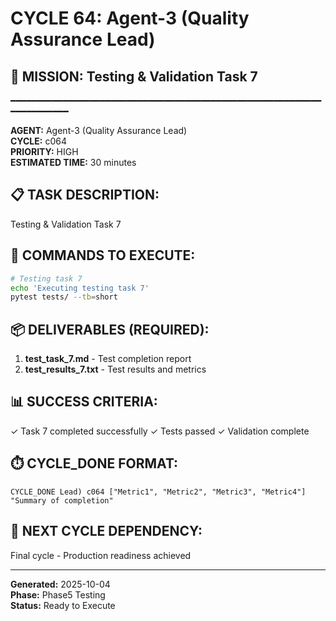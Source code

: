 # CYCLE 64: Agent-3 (Quality Assurance Lead)

## 🎯 MISSION: Testing & Validation Task 7
━━━━━━━━━━━━━━━━━━━━━━━━━━━━━━━━━━━━━━━━━━━━━━━━━━━━━━━━━━━━━━━━━━━━━━

**AGENT:** Agent-3 (Quality Assurance Lead)  
**CYCLE:** c064  
**PRIORITY:** HIGH  
**ESTIMATED TIME:** 30 minutes  


## 📋 TASK DESCRIPTION:
Testing & Validation Task 7

## 🔧 COMMANDS TO EXECUTE:
```bash
# Testing task 7
echo 'Executing testing task 7'
pytest tests/ --tb=short
```

## 📦 DELIVERABLES (REQUIRED):
1. **test_task_7.md** - Test completion report
2. **test_results_7.txt** - Test results and metrics

## 📊 SUCCESS CRITERIA:
✓ Task 7 completed successfully
✓ Tests passed
✓ Validation complete

## ⏱️ CYCLE_DONE FORMAT:
```
CYCLE_DONE Lead) c064 ["Metric1", "Metric2", "Metric3", "Metric4"] "Summary of completion"
```

## 📝 NEXT CYCLE DEPENDENCY:
Final cycle - Production readiness achieved

---

**Generated:** 2025-10-04  
**Phase:** Phase5 Testing  
**Status:** Ready to Execute
